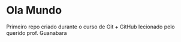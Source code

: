 # Ola Mundo
 Primeiro repo criado durante o curso de Git + GitHub lecionado pelo querido prof. Guanabara
